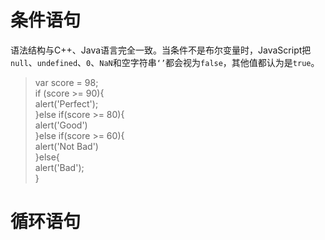 # 条件语句

语法结构与C++、Java语言完全一致。当条件不是布尔变量时，JavaScript把`null`、`undefined`、`0`、`NaN`和空字符串`‘’`都会视为`false`，其他值都认为是`true`。

> var score = 98;  
> if \(score &gt;= 90\){  
>           alert\('Perfect'\);  
> }else if\(score &gt;= 80\){  
>           alert\('Good'\)  
> }else if\(score &gt;= 60\){  
>           alert\('Not Bad'\)  
> }else{  
>           alert\('Bad'\);  
> }

# 循环语句





